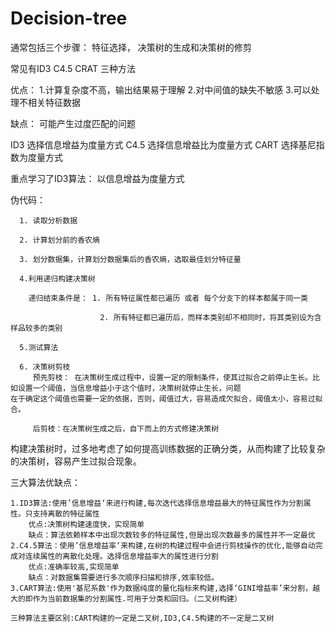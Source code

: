 # Decision-tree

通常包括三个步骤： 特征选择， 决策树的生成和决策树的修剪

常见有ID3   C4.5  CRAT 三种方法

优点： 1.计算复杂度不高，输出结果易于理解
      2.对中间值的缺失不敏感
      3.可以处理不相关特征数据
      
缺点： 可能产生过度匹配的问题

ID3 选择信息增益为度量方式
C4.5 选择信息增益比为度量方式
CART 选择基尼指数为度量方式

重点学习了ID3算法： 以信息增益为度量方式

伪代码： 
 
      1. 读取分析数据

      2. 计算划分前的香农熵
      
      3. 划分数据集，计算划分数据集后的香农熵，选取最佳划分特征量
      
      4.利用递归构建决策树
        
        递归结束条件是： 1. 所有特征属性都已遍历 或者 每个分支下的样本都属于同一类
        
                        2. 所有特征都已遍历后，而样本类别却不相同时，将其类别设为含样品较多的类别
      
      5.测试算法
      
      6. 决策树剪枝
         预先剪枝： 在决策树生成过程中，设置一定的限制条件，使其过拟合之前停止生长。比如设置一个阈值，当信息增益小于这个值时，决策树就停止生长，问题                    在于确定这个阈值也需要一定的依据，否则，阈值过大，容易造成欠拟合，阈值太小，容易过拟合。
         
         后剪枝：在决策树生成之后，自下而上的方式修建决策树
         
 构建决策树时，过多地考虑了如何提高训练数据的正确分类，从而构建了比较复杂的决策树，容易产生过拟合现象。
 
 三大算法优缺点：
 
    1.ID3算法:使用’信息增益‘来进行构建,每次迭代选择信息增益最大的特征属性作为分割属性。只支持离散的特征属性
        优点:决策树构建速度快，实现简单
        缺点：算法依赖样本中出现次数较多的特征属性,但是出现次数最多的属性并不一定最优
    2.C4.5算法：使用’信息增益率‘来构建,在树的构建过程中会进行剪枝操作的优化,能够自动完成对连续属性的离散化处理。选择信息增益率大的属性进行分割
        优点:准确率较高,实现简单
        缺点：对数据集需要进行多次顺序扫描和排序,效率较低。
    3.CART算法:使用'基尼系数'作为数据纯度的量化指标来构建,选择‘GINI增益率’来分割，越大的即作为当前数据集的分割属性.可用于分类和回归。（二叉树构建）
        
    三种算法主要区别:CART构建的一定是二叉树,ID3,C4.5构建的不一定是二叉树

